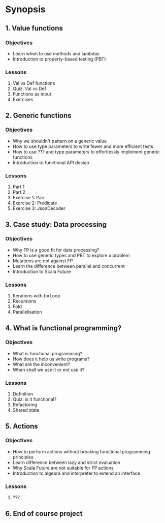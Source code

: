 # Synopsis

## 1. Value functions

### Objectives
* Learn when to use methods and lambdas
* Introduction to property-based testing (PBT)

### Lessons
1. Val vs Def functions
1. Quiz: Val vs Def
1. Functions as input
1. Exercises

## 2. Generic functions

### Objectives
* Why we shouldn't pattern on a generic value
* How to use type parameters to write fewer and more efficient tests
* How to use ??? and type parameters to effortlessly implement generic functions
* Introduction to functional API design

### Lessons
1. Part 1
1. Part 2
1. Exercise 1: Pair
1. Exercise 2: Predicate
1. Exercise 3: JsonDecoder

## 3. Case study: Data processing

### Objectives
* Why FP is a good fit for data processing?
* How to use generic types and PBT to explore a problem
* Mutations are not against FP
* Learn the difference between parallel and concurrent
* Introduction to Scala Future

### Lessons
1. Iterations with forLoop
1. Recursions
1. Fold
1. Parallelisation

## 4. What is functional programming?

### Objectives
* What is functional programming?
* How does it help us write programs?
* What are the inconvenient? 
* When shall we use it or not use it?

### Lessons
1. Definition
1. Quiz: is it functional?
1. Refactoring
1. Shared state

## 5. Actions

### Objectives
* How to perform actions without breaking functional programming principles
* Learn difference between lazy and strict evaluation
* Why Scala Future are not suitable for FP actions
* Introduction to algebra and interpreter to extend an interface

### Lessons
1. ???

## 6. End of course project
